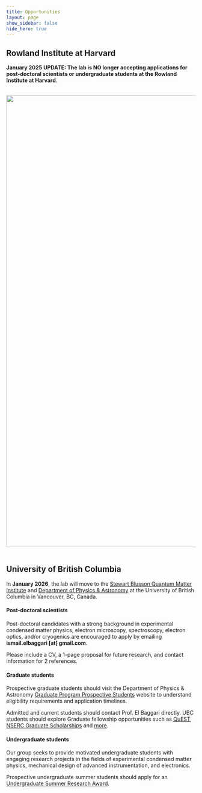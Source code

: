 ```yaml
---
title: Opportunities
layout: page
show_sidebar: false
hide_hero: true
---
```



## Rowland Institute at Harvard

**January 2025 UPDATE: The lab is NO longer accepting applications for post-doctoral scientists or undergraduate students at the Rowland Institute at Harvard**.
<br/>
<br/>

<center>
<img src="../img/ubc.jpg" alt="UBC"  align ="center" width="1200"/>
</center>
<br/>


## University of British Columbia
In **January 2026**, the lab will move to the [Stewart Blusson Quantum Matter Institute](https://qmi.ubc.ca/) and [Department of Physics & Astronomy](https://www.phas.ubc.ca/) at the University of British Columbia in Vancouver, BC, Canada.

#### Post-doctoral scientists

Post-doctoral candidates with a strong background in experimental condensed matter physics, electron microscopy, spectroscopy, electron optics, and/or cryogenics are encouraged to apply by emailing **ismail.elbaggari [at] gmail.com**. 

Please include a CV, a 1-page proposal for future research, and contact information for 2 references. 

#### Graduate students
Prospective graduate students should visit the Department of Physics & Astronomy [Graduate Program Prospective Students](https://phas.ubc.ca/graduate-program-prospective-students) website to understand eligibility requirements and application timelines. 

Admitted and current students should contact Prof. El Baggari directly. UBC students should explore Graduate fellowship opportunities such as [QuEST](https://qmi.ubc.ca/programs/quest-program/), [NSERC Graduate Scholarships](https://www.nserc-crsng.gc.ca/Students-Etudiants/PG-CS/CGSM-BESCM_eng.asp) and [more](https://www.grad.ubc.ca/scholarships-awards-funding/award-opportunities).

#### Undergraduate students

Our group seeks to provide motivated undergraduate students with engaging research projects in the fields of experimental condensed matter physics, mechanical design of advanced instrumentation, and electronics.

Prospective undergraduate summer students should apply for an [Undergraduate Summer Research Award](https://phas.ubc.ca/undergraduate-summer-research-awards).

